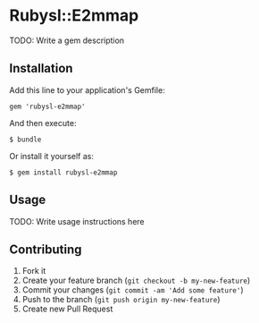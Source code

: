# Rubysl::E2mmap

TODO: Write a gem description

## Installation

Add this line to your application's Gemfile:

    gem 'rubysl-e2mmap'

And then execute:

    $ bundle

Or install it yourself as:

    $ gem install rubysl-e2mmap

## Usage

TODO: Write usage instructions here

## Contributing

1. Fork it
2. Create your feature branch (`git checkout -b my-new-feature`)
3. Commit your changes (`git commit -am 'Add some feature'`)
4. Push to the branch (`git push origin my-new-feature`)
5. Create new Pull Request
